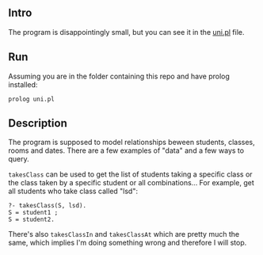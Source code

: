 
## Intro 

The program is disappointingly small, but you can see it in the [uni.pl](uni.pl) file.

## Run

Assuming you are in the folder containing this repo and have prolog installed:

```
prolog uni.pl
```

## Description

The program is supposed to model relationships beween students, classes, rooms and dates. There are a few examples of "data" and a few ways to query.

`takesClass` can be used to get the list of students taking a specific class or the class taken by a specific student or all combinations... For example, get all students who take class called "lsd":

```
?- takesClass(S, lsd).
S = student1 ;
S = student2.
```

There's also `takesClassIn` and `takesClassAt` which are pretty much the same, which implies I'm doing something wrong and therefore I will stop.


